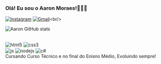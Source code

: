 ### Olá! Eu sou o Aaron Moraes!🧑🏾‍💻
[![Instagram](https://img.shields.io/badge/Instagram-E4405F?style=for-the-badge&logo=instagram&logoColor=white)](https://instagram.com/aaronpassos07)
[![Gmail](https://img.shields.io/badge/Gmail-D14836?style=for-the-badge&logo=gmail&logoColor=white)](https://mail.google.com/mail/u/0/#inbox?compose=CllgCKCGlsnDwhdQqbgqgSHWVgghvbdqLjrCmnCZSQhHMgHTGMGLrnQkFfrrNqbXWZwhJRMFRkLbr(https://criarmeulink.com.br/u/1708375191)(https://criarmeulink.com.br/u/1708375390))<br/> 

![Aaron GitHub stats](https://github-readme-stats.vercel.app/api?username=AaronMoraes&show_icons=true&theme=dark)

<div style="display: inline_block"> <br/>
    <img align="center" alt="html5" src="https://img.shields.io/badge/HTML5-E34F26?style=for-the-badge&logo=html5&logoColor=white">
    <img align="center" alt="css3" src="https://img.shields.io/badge/CSS3-1572B6?style=for-the-badge&logo=css3&logoColor=white"><br/>
<img align="center" alt="js" src="https://img.shields.io/badge/JavaScript-F7DF1E?style=for-the-badge&logo=javascript&logoColor=black">
<img align="center" alt="nodejs" src="https://img.shields.io/badge/Node.js-43853D?style=for-the-badge&logo=node.js&logoColor=white">
<img align="center" alt="c#" src= "https://img.shields.io/badge/C%23-239120?style=for-the-badge&logo=c-sharp&logoColor=white" />
</div>
Cursando Curso Técnico e no final do Enisno Médio, Evoluindo sempre!
